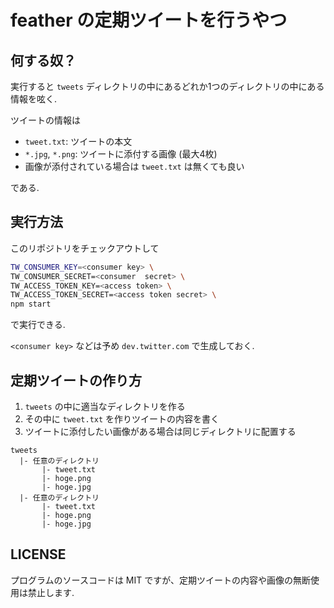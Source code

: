 # feather の定期ツイートを行うやつ

## 何する奴？

実行すると `tweets` ディレクトリの中にあるどれか1つのディレクトリの中にある情報を呟く.

ツイートの情報は

- `tweet.txt`: ツイートの本文
- `*.jpg`, `*.png`: ツイートに添付する画像 (最大4枚)
- 画像が添付されている場合は `tweet.txt` は無くても良い

である.

## 実行方法

このリポジトリをチェックアウトして

```sh
TW_CONSUMER_KEY=<consumer key> \
TW_CONSUMER_SECRET=<consumer  secret> \
TW_ACCESS_TOKEN_KEY=<access token> \
TW_ACCESS_TOKEN_SECRET=<access token secret> \
npm start
```

で実行できる.


`<consumer key>` などは予め `dev.twitter.com` で生成しておく.

## 定期ツイートの作り方

1. `tweets` の中に適当なディレクトリを作る
2. その中に `tweet.txt` を作りツイートの内容を書く
3. ツイートに添付したい画像がある場合は同じディレクトリに配置する

```
tweets
  |- 任意のディレクトリ
       |- tweet.txt
       |- hoge.png
       |- hoge.jpg
  |- 任意のディレクトリ
       |- tweet.txt
       |- hoge.png
       |- hoge.jpg
```

## LICENSE

プログラムのソースコードは MIT ですが、定期ツイートの内容や画像の無断使用は禁止します.
